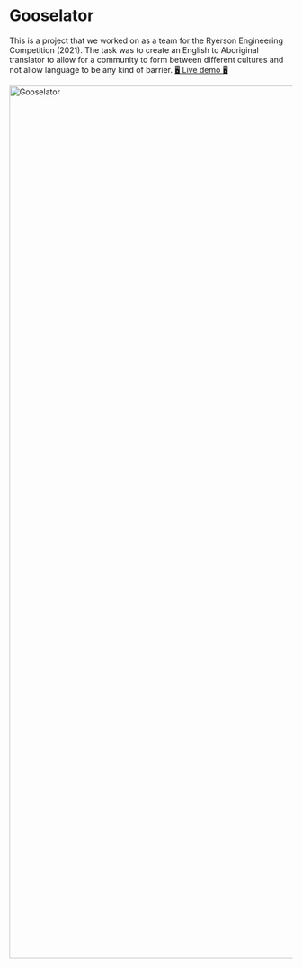 # Gooselator
This is a project that we worked on as a team for the Ryerson Engineering Competition (2021). The task was to create an English to Aboriginal translator to allow for a community to form between different cultures and not allow language to be any kind of barrier. [🖥 Live demo 🖥](https://raw.githack.com/lirad/html-forms/features/index.html)

<img width="1552" alt="Gooselator" src="https://user-images.githubusercontent.com/47288189/194980091-56300c94-6d0c-41b4-98bf-71eec61f7bbc.png">
